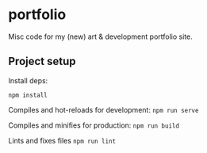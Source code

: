 # portfolio

Misc code for my (new) art & development portfolio site.

## Project setup

Install deps:

`npm install`

Compiles and hot-reloads for development:
`npm run serve`

Compiles and minifies for production:
`npm run build`

Lints and fixes files
`npm run lint`
